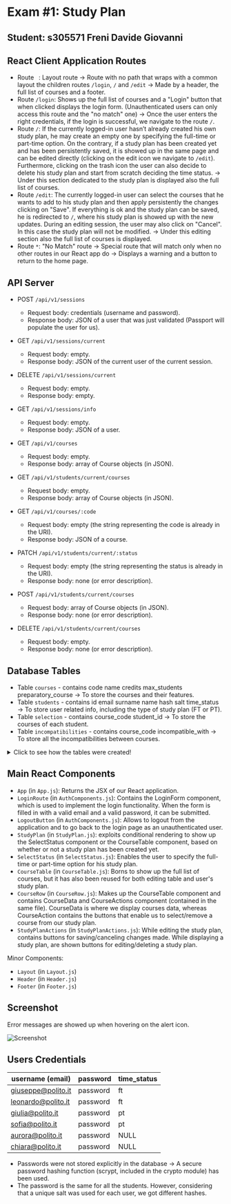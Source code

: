 # Exam #1: Study Plan
## Student: s305571 Freni Davide Giovanni 

## React Client Application Routes

- Route ` `: Layout route &rarr; Route with no path that wraps with a common layout the children routes `/login`, `/` and `/edit` &rarr; Made by a header, the full list of courses and a footer.
- Route `/login`: Shows up the full list of courses and a "Login" button that when clicked displays the login form. (Unauthenticated users can only access this route and the "no match" one) &rarr; Once the user enters the right credentials, if the login is successful, we navigate to the route `/`. 
- Route `/`: If the currently logged-in user hasn’t already created his own study plan, he may create an empty one by specifying the full-time or
part-time option. On the contrary, if a study plan has been created yet and has been persistently saved, it is showed up in the same page and can be edited directly (clicking on the edit icon we navigate to `/edit`). Furthermore, clicking on the trash icon the user can also decide to delete his study plan and start from scratch deciding the time status. &rarr; Under this section dedicated to the study plan is displayed also the full list of courses.
- Route `/edit`: The currently logged-in user can select the courses that he wants to add to his study plan and then apply persistently the changes clicking on "Save". If everything is ok and the study plan can be saved, he is redirected to `/`, where his study plan is showed up with the new updates. During an editing session, the user may also click on "Cancel". In this case the study plan will not be modified. &rarr; Under this editing section also the full list of courses is displayed.
- Route `*`: "No Match" route &rarr; Special route that will match only when no other routes in our React app do &rarr; Displays a warning and a button to return to the home page.

## API Server

- POST `/api/v1/sessions`
  - Request body: credentials (username and password).
  - Response body: JSON of a user that was just validated (Passport will populate the user for us).
- GET `/api/v1/sessions/current`
  - Request body: empty.
  - Response body: JSON of the current user of the current session.
- DELETE `/api/v1/sessions/current`
  - Request body: empty.
  - Response body: empty.
- GET `/api/v1/sessions/info`
  - Request body: empty.
  - Response body: JSON of a user.
 
- GET `/api/v1/courses`
  - Request body: empty.
  - Response body: array of Course objects (in JSON).
- GET `/api/v1/students/current/courses`
  - Request body: empty.
  - Response body: array of Course objects (in JSON).
- GET `/api/v1/courses/:code`
  - Request body: empty (the string representing the code is already in the URI).
  - Response body: JSON of a course.
- PATCH `/api/v1/students/current/:status`
  - Request body: empty (the string representing the status is already in the URI).
  - Response body: none (or error description).
- POST `/api/v1/students/current/courses`
  - Request body: array of Course objects (in JSON).
  - Response body: none (or error description).
- DELETE `/api/v1/students/current/courses`
  - Request body: empty.
  - Response body: none (or error description).

## Database Tables

- Table `courses` - contains code name credits max_students preparatory_course &rarr; To store the courses and their features. 
- Table `students` - contains id email surname name hash salt time_status &rarr; To store user related info, including the type of study plan (FT or PT).
- Table `selection` - contains course_code student_id &rarr; To store the courses of each student.
- Table `incompatibilities` - contains course_code incompatible_with &rarr; To store all the incompatibilities between courses.


<details>
  <summary>Click to see how the tables were created!</summary>
  
  <br/>
  
    CREATE TABLE IF NOT EXISTS "courses" (
      "code" TEXT PRIMARY KEY NOT NULL,
      "name" TEXT UNIQUE NOT NULL,
      "credits" INTEGER NOT NULL,
      "max_students" INTEGER,
      "preparatory_course" TEXT,
      FOREIGN KEY (preparatory_course) REFERENCES courses(code)	
      CHECK(
          typeof("code") = "text" AND
          length("code") = 7
      ) );

    CREATE TABLE IF NOT EXISTS "students" (
      "id" INTEGER PRIMARY KEY AUTOINCREMENT NOT NULL,
      "email" TEXT UNIQUE NOT NULL,
      "surname" TEXT NOT NULL,
      "name" TEXT NOT NULL,
      "hash" TEXT NOT NULL,
      "salt" TEXT UNIQUE NOT NULL,       
      "time_status" TEXT );

    CREATE TABLE IF NOT EXISTS "selection" (
      "course_code" TEXT NOT NULL,
      "student_id" INTEGER NOT NULL,
      PRIMARY KEY (course_code, student_id),
      FOREIGN KEY (course_code) REFERENCES courses(code),	
      FOREIGN KEY (student_id) REFERENCES students(id) );

    CREATE TABLE IF NOT EXISTS "incompatibilities" (
      "course_code" TEXT NOT NULL,
      "incompatible_with" TEXT NOT NULL,
      PRIMARY KEY (course_code, incompatible_with),
      FOREIGN KEY (course_code) REFERENCES courses(code),	
      FOREIGN KEY (incompatible_with) REFERENCES courses(code) );

</details>

## Main React Components

- `App` (in `App.js`): Returns the JSX of our React application.
- `LoginRoute` (in `AuthComponents.js`): Contains the LoginForm component, which is used to implement the login functionality. When the form is filled in with a 
valid email and a valid password, it can be submitted. 
- `LogoutButton` (in `AuthComponents.js`): Allows to logout from the application and to go back to the login page as an unauthenticated user.
- `StudyPlan` (in `StudyPlan.js`): exploits conditional rendering to show up the SelectStatus component or the CourseTable component, based on whether or not a study plan has been created yet.
- `SelectStatus` (in `SelectStatus.js`): Enables the user to specify the full-time or part-time option for his study plan.
- `CourseTable` (in `CourseTable.js`): Borns to show up the full list of courses, but it has also been reused for both editing table and user's study plan. 
- `CourseRow` (in `CourseRow.js`): Makes up the CourseTable component and contains CourseData and CourseActions component (contained in the same file). 
CourseData is where we display courses data, whereas CourseAction contains the buttons that enable us to select/remove a course from our study plan. 
- `StudyPlanActions` (in `StudyPlanActions.js`): While editing the study plan, contains buttons for saving/canceling changes made. While displaying a study plan, are shown buttons for editing/deleting a study plan.

Minor Components:
- `Layout` (in `Layout.js`)
- `Header` (in `Header.js`)
- `Footer` (in `Footer.js`)

## Screenshot

Error messages are showed up when hovering on the alert icon.

![Screenshot](../main/screenshot.jpg)
 <br/>
## Users Credentials

| username (email) | password | time_status |
|------------------|----------|-------------|
| giuseppe@polito.it | password | ft |
| leonardo@polito.it | password | ft |
| giulia@polito.it | password | pt |
| sofia@polito.it | password | pt |
| aurora@polito.it | password | NULL |
| chiara@polito.it | password | NULL |

  * Passwords were not stored explicitly in the database -> A secure password hashing function (scrypt, included in the crypto module) has been used.
  * The password is the same for all the students.
However, considering that a unique salt was used for each user, we got different hashes.

